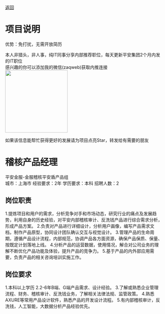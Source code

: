 [返回](../)

# 项目说明

优势：免打扰，无需开放简历

本人非猎头，非人事，纯IT同事分享内部推荐职位，每天更新平安集团2个月内发的IT职位  
感兴趣的你可以添加我的微信(zaqweb)获取内推连接  
<img src="https://github.com/zaqweb/PA-IT-JOBS/blob/master/WechatICode.jpeg"  height="200" width="200">

如果该信息能帮忙获得更好的发展请为项目点亮Star，转发给有需要的朋友

# 稽核产品经理
平安金服-金服稽核平安盾产品组  
城市：上海市 经验要求：2年 学历要求：本科  招聘人数：2

## 岗位职责
1.提炼项目和用户的需求，分析竞争对手和市场动态，研究行业的痛点及发展趋势，利用自身的历史经验，对平安内部稽核审计、反洗钱产品进行综合需求分析，形成产品方案。
2.负责对产品进行详细设计，分析用户画像，编写产品需求文档，制作产品原型，协同设计团队确认交互与视觉设计。
3.管理产品的生命周期，遵循产品设计流程，内部规范，协调产品各方面资源，确保产品保质、保量、按既定计划落地上线。
4.分析产品的运营数据，使用情况，解合对公司业务的理解不断优化产品功能及体验，提升产品的竞争力。
5.基于产品的内外部应用需要，负责产品的相关咨询培训实施工作。

## 岗位要求
1.本科以上学历
2.2-6年B端、G端产品需求、设计经验。
3.了解或熟悉企业管理流程、财务、稽核审计、反洗钱业务，了解相关法律法规、监管政策。
4.熟悉AXURE等常用产品设计软件，熟悉产品的开发设计流程。
5.有内部稽核审计，反洗钱，人工智能，大数据分析产品经验优先。




